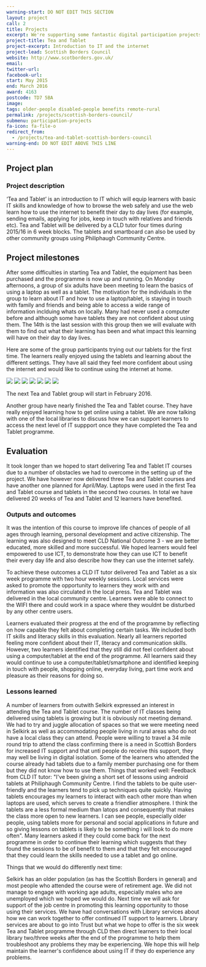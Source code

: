 ```yaml
---
warning-start: DO NOT EDIT THIS SECTION
layout: project
call: 2
title: Projects
excerpt: We're supporting some fantastic digital participation projects. Here are their stories.
project-title: Tea and Tablet
project-excerpt: Introduction to IT and the internet
project-lead: Scottish Borders Council
website: http://www.scotborders.gov.uk/
email:
twitter-url:
facebook-url:
start: May 2015
end: March 2016
award: 4163
postcode: TD7 5BA
image:
tags: older-people disabled-people benefits remote-rural
permalink: /projects/scottish-borders-council/
submenu: participation-projects
fa-icon: fa-file-o
redirect_from:
  - /projects/tea-and-tablet-scottish-borders-council
warning-end: DO NOT EDIT ABOVE THIS LINE
---
```


## Project plan

### Project description

‘Tea and Tablet’ is an introduction to IT which will equip learners with basic IT skills and knowledge of how to browse the web safely and use the web learn how to use the internet to benefit their day to day lives (for example, sending emails, applying for jobs, keep in touch with relatives and friends etc). Tea and Tablet will be delivered by a CLD tutor four times during 2015/16 in 6 week blocks. The tablets and smartboard can also be used by other community groups using Philiphaugh Community Centre.


## Project milestones

After some difficulties in starting Tea and Tablet, the equipment has been purchased and the programme is now up and running.
On Monday afternoons, a group of six adults have been meeting to learn the basics of using a laptop as well as a tablet.  The motivation for the individuals in the group to learn about IT and how to use a laptop/tablet, is staying in touch with family and friends and being able to access a wide range of information inclduing whats on locally.  Many had never used a computer before and although some have tablets they are not confident about using them.   The 14th is the last session with this group then we will evaluate with them to find out what their learning has been and what impact this learning will have on their day to day lives.

Here are some of the group participants trying out our tablets for the first time.  The learners really enjoyed using the tablets and learning about the different settings.  They have all said they feel more confident about using the internet and would like to continue using the internet at home.

<img src="/images/projects/tea and tablet 1.JPG">		<img src="/images/projects/tea and tablet 2.JPG">
<img src="/images/projects/tea and tablet 4.JPG">		<img src="/images/projects/tea and tablet 5.JPG">
<img src="/images/projects/tea and tablet 6.JPG">		<img src="/images/projects/tea and tablet 3.JPG">
<img src="/images/projects/tea and tablet 7.jpg">


The next Tea and Tablet group will start in February 2016.

Another group have nearly finished the Tea and Tablet course.  They have really enjoyed learning how to get online using a tablet.  We are now talking with one of the local libraries to discuss how we can support learners to access the next level of IT suppport once they have completed the Tea and Tablet programme.

## Evaluation

It took longer than we hoped to start delivering Tea and Tablet IT courses due to a number of obstacles we had to overcome in the setting up of the project. We have however now delivered three Tea and Tablet courses and have another one planned for April/May.  Laptops were used in the first Tea and Tablet course and tablets in the second two courses. In total we have delivered 20 weeks of Tea and Tablet and 12 learners have benefited.

### Outputs and outcomes

It was the intention of this course to improve life chances of people of all ages through learning, personal development and active citizenship.  The learning was also designed to meet CLD National Outcome 3 - we are better educated, more skilled and more successful. We hoped learners would feel empowered to use ICT, to demonstrate how they can use ICT to benefit their every day life and also describe how they can use the internet safely.

To achieve these outcomes a CLD IT tutor delivered Tea and Tablet as a six week programme with two hour weekly sessions.  Local services were asked to promote the opportunity to learners they work with and information was also circulated in the local press.  Tea and Tablet was delivered in the local community centre.  Learners were able to connect to the WIFI there and could work in a space where they wouldnt be disturbed by any other centre users.

Learners evaluated their progress at the end of the programme by reflecting on how capable they felt about completing certain tasks. We included both IT skills and literacy skills in this evaluation.  Nearly all learners reported feeling more confident about their IT, literacy and communication skills.  However, two learners identified that they still did not feel confident about using a computer/tablet at the end of the programme.  All learners said they would continue to use a computer/tablet/smartphone and identified keeping in touch with people, shopping online, everyday living, part time work and pleasure as their reasons for doing so.

### Lessons learned
A number of learners from outwith Selkirk expressed an interest in attending the Tea and Tablet course. The number of IT classes being delivered using tablets is growing but it is obviously not meeting demand.  We had to try and juggle allocation of spaces so that we were meeting need in Selkirk as well as accommodating people living in rural areas who do not have a local class they can attend. People were willing to travel a 34 mile round trip to attend the class confirming there is a need in Scottish Borders for increased IT support and that unti people do receive this support, they may well be living in digital isolation. Some of the learners who attended the course already had tablets due to a family member purchasing one for them but they did not know how to use them.
Things that worked well:
Feedback from CLD IT tutor: "I've been giving a short set of lessons using android tablets at Philiphaugh Community Centre. I find the tablets to be quite user-friendly and the learners tend to pick up techniques quite quickly.  Having tablets encourages my learners to interact with each other more than when laptops are used, which serves to create a friendlier atmosphere.  I think the tablets are a less formal medium than latops and consequently that makes the class more open to new learners.  I can see people, especially older people, using tablets more for personal and social applications in future and so giving lessons on tablets is likely to be something i will look to do more often".
Many learners asked if they could come back for the next programme in order to continue their learning which suggests that they found the sessions to be of benefit to them and that they felt encouraged that they could learn the skills needed to use a tablet and go online.

Things that we would do differently next time:

Selkirk has an older population (as has the Scottish Borders in general) and most people who attended the course were of retirement age. We did not manage to engage with working age adults, especially males who are unemployed which we hoped we would do.  Next time we will ask for support of the job centre in promoting this learning opportunity to those using their services.
We have had conversations with Library services about how we can work together to offer continued IT support to learners. Library services are about to go into Trust but what we hope to offer is the six week Tea and Tablet programme through CLD then direct learners to their local library two/three weeks after the end of the programme to help them troubleshoot any problems they may be experiencing.  We hope this will help maintain the learner's confidence about using IT if they do experience any problems.
